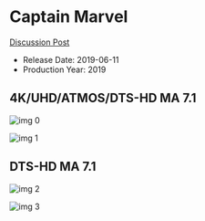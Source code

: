 # Captain Marvel

[Discussion Post](https://www.avsforum.com/threads/bass-eq-for-filtered-movies.2995212/post-58108028)

* Release Date: 2019-06-11
* Production Year: 2019

## 4K/UHD/ATMOS/DTS-HD MA 7.1

![img 0](https://i.imgur.com/E5lFdv7.jpg)

![img 1](https://i.imgur.com/xsX9Hkk.png)

## DTS-HD MA 7.1

![img 2](https://i.imgur.com/Oe0E2r4.jpg)

![img 3](https://i.imgur.com/mdqaiCs.jpg)

